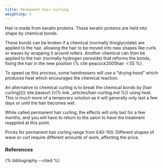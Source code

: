 ```yaml
---
title: Permanent hair curling
weighting: 3
---
```


Hair is made from keratin proteins. These keratin proteins are held into shape by chemical bonds.

These bonds can be broken if a chemical (normally thioglycolate) are applied to the hair, allowing the hair to be moved into new shapes like curls or waves by wrapping it around rollers. Another chemical can then be applied to the hair (normally hydrogen peroxide) that reforms the bonds, fixing the hair in the new position {% cite peacock2005hair -l 55 %}.

To speed up this process, some hairdressers will use a "drying hood" which produces heat which encourages the chemical reaction.

An alternative to chemical curling is to break the chemical bonds by [hair curling]({{ site.baseurl }}{% link _articles/hair-curling.md %}) using heat. This is much more of a temporary solution as it will generally only last a few days or until the hair becomes wet.

While called permanent hair curling, the effects will only last for a few months, and you will have to return to the salon to have the treatment reapplied at this point.

Prices for permanent hair curling range from £40-100. Different shapes of wave or curl require different amounts of work, affecting the price.

### References

{% bibliography --cited %}